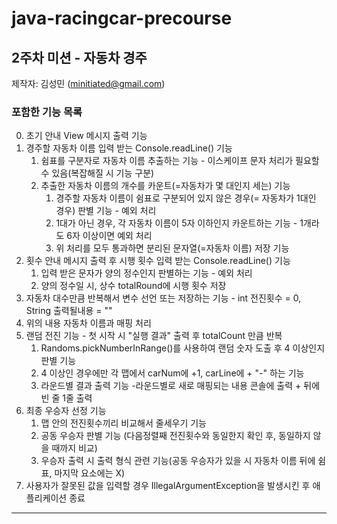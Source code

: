 # java-racingcar-precourse

## 2주차 미션 - 자동차 경주

제작자: 김성민 (minitiated@gmail.com)

### 포함한 기능 목록
0. 초기  안내 View 메시지 출력 기능
1. 경주할 자동차 이름 입력 받는 Console.readLine() 기능 
   1. 쉼표를 구분자로 자동차 이름 추출하는 기능 - 이스케이프 문자 처리가 필요할 수 있음(복잡해질 시 기능 구분)
   2. 추출한 자동차 이름의 개수를 카운트(=자동차가 몇 대인지 세는) 기능
      1. 경주할 자동차 이름이 쉼표로 구분되어 있지 않은 경우(= 자동차가 1대인 경우) 판별 기능 - 예외 처리
      2. 1대가 아닌 경우, 각 자동차 이름이 5자 이하인지 카운트하는 기능 - 1개라도 6자 이상이면 예외 처리
      3. 위 처리를 모두 통과하면 분리된 문자열(=자동차 이름) 저장 기능
2. 횟수 안내 메시지 출력 후 시행 횟수 입력 받는 Console.readLine() 기능
   1. 입력 받은 문자가 양의 정수인지 판별하는 기능 - 예외 처리
   2. 양의 정수일 시, 상수 totalRound에 시행 횟수 저장
3.  자동차 대수만큼 반복해서 변수 선언 또는 저장하는 기능 - int 전진횟수 = 0, String 출력될내용 = ""
   1. 위의 내용 자동차 이름과 매핑 처리
4. 랜덤 전진 기능 -  첫 시작 시 "실행 결과" 출력 후  totalCount 만큼 반복
   1. Randoms.pickNumberInRange()를 사용하여 랜덤 숫자 도출 후 4 이상인지 판별 기능
   2. 4 이상인 경우에만 각 맵에서 carNum에 +1, carLine에 + "-" 하는 기능
   3. 라운드별 결과 출력 기능 -라운드별로 새로 매핑되는 내용 콘솔에 출력 + 뒤에 빈 줄 1줄 출력
5. 최종 우승자 선정 기능
   1. 맵 안의 전진횟수끼리 비교해서 줄세우기 기능
   2. 공동 우승자 판별 기능 (다음정렬째 전진횟수와 동일한지 확인 후, 동일하지 않을 때까지 비교)
   3. 우승자 출력 시 출력 형식 관련 기능(공동 우승자가 있을 시 자동차 이름 뒤에 쉼표, 마지막 요소에는 X)
6. 사용자가 잘못된 값을 입력할 경우 IllegalArgumentException을 발생시킨 후 애플리케이션 종료
---
